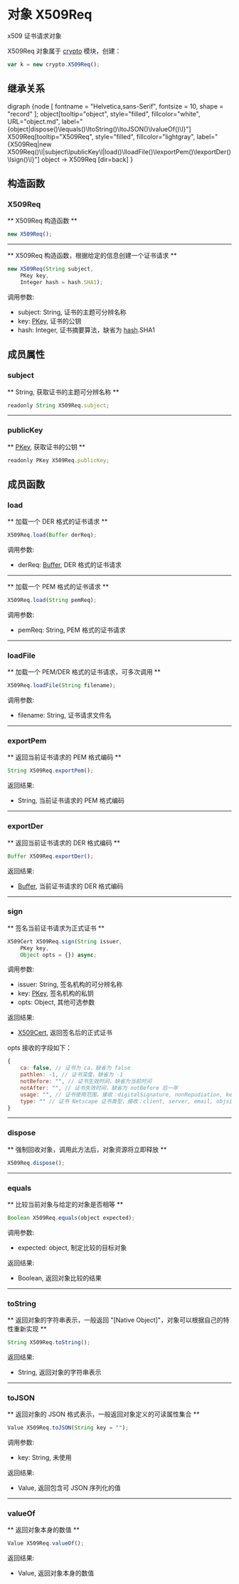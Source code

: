 # 对象 X509Req
x509 证书请求对象

X509Req 对象属于 [crypto](../../module/ifs/crypto.md) 模块，创建：

```JavaScript
var k = new crypto.X509Req();
```

## 继承关系
<dot>digraph {node [ fontname = "Helvetica,sans-Serif", fontsize = 10, shape = "record" ];
object[tooltip="object", style="filled", fillcolor="white", URL="object.md", label="{object|dispose()\lequals()\ltoString()\ltoJSON()\lvalueOf()\l}"]
X509Req[tooltip="X509Req", style="filled", fillcolor="lightgray", label="{X509Req|new X509Req()\l|subject\lpublicKey\l|load()\lloadFile()\lexportPem()\lexportDer()\lsign()\l}"]
object -> X509Req [dir=back]
}</dot>

## 构造函数
        
### X509Req
** X509Req 构造函数 **

```JavaScript
new X509Req();
```

--------------------------
** X509Req 构造函数，根据给定的信息创建一个证书请求 **

```JavaScript
new X509Req(String subject,
    PKey key,
    Integer hash = hash.SHA1);
```

调用参数:
* subject: String, 证书的主题可分辨名称
* key: [PKey](PKey.md), 证书的公钥
* hash: Integer, 证书摘要算法，缺省为 [hash](../../module/ifs/hash.md).SHA1

## 成员属性
        
### subject
** String, 获取证书的主题可分辨名称 **

```JavaScript
readonly String X509Req.subject;
```

--------------------------
### publicKey
** [PKey](PKey.md), 获取证书的公钥 **

```JavaScript
readonly PKey X509Req.publicKey;
```

## 成员函数
        
### load
** 加载一个 DER 格式的证书请求 **

```JavaScript
X509Req.load(Buffer derReq);
```

调用参数:
* derReq: [Buffer](Buffer.md), DER 格式的证书请求

--------------------------
** 加载一个 PEM 格式的证书请求 **

```JavaScript
X509Req.load(String pemReq);
```

调用参数:
* pemReq: String, PEM 格式的证书请求

--------------------------
### loadFile
** 加载一个 PEM/DER 格式的证书请求，可多次调用 **

```JavaScript
X509Req.loadFile(String filename);
```

调用参数:
* filename: String, 证书请求文件名

--------------------------
### exportPem
** 返回当前证书请求的 PEM 格式编码 **

```JavaScript
String X509Req.exportPem();
```

返回结果:
* String, 当前证书请求的 PEM 格式编码

--------------------------
### exportDer
** 返回当前证书请求的 DER 格式编码 **

```JavaScript
Buffer X509Req.exportDer();
```

返回结果:
* [Buffer](Buffer.md), 当前证书请求的 DER 格式编码

--------------------------
### sign
** 签名当前证书请求为正式证书 **

```JavaScript
X509Cert X509Req.sign(String issuer,
    PKey key,
    Object opts = {}) async;
```

调用参数:
* issuer: String, 签名机构的可分辨名称
* key: [PKey](PKey.md), 签名机构的私钥
* opts: Object, 其他可选参数

返回结果:
* [X509Cert](X509Cert.md), 返回签名后的正式证书

opts 接收的字段如下：

```JavaScript
{
    ca: false, // 证书为 ca，缺省为 false
    pathlen: -1, // 证书深度，缺省为 -1
    notBefore: "", // 证书生效时间，缺省为当前时间
    notAfter: "", // 证书失效时间，缺省为 notBefore 后一年
    usage: "", // 证书使用范围，接收：digitalSignature, nonRepudiation, keyEncipherment, dataEncipherment, keyAgreement, keyCertSign, cRLSign
    type: "" // 证书 Netscape 证书类型，接收：client, server, email, objsign, reserved, sslCA, emailCA, objCA
}
```

--------------------------
### dispose
** 强制回收对象，调用此方法后，对象资源将立即释放 **

```JavaScript
X509Req.dispose();
```

--------------------------
### equals
** 比较当前对象与给定的对象是否相等 **

```JavaScript
Boolean X509Req.equals(object expected);
```

调用参数:
* expected: object, 制定比较的目标对象

返回结果:
* Boolean, 返回对象比较的结果

--------------------------
### toString
** 返回对象的字符串表示，一般返回 "[Native Object]"，对象可以根据自己的特性重新实现 **

```JavaScript
String X509Req.toString();
```

返回结果:
* String, 返回对象的字符串表示

--------------------------
### toJSON
** 返回对象的 JSON 格式表示，一般返回对象定义的可读属性集合 **

```JavaScript
Value X509Req.toJSON(String key = "");
```

调用参数:
* key: String, 未使用

返回结果:
* Value, 返回包含可 JSON 序列化的值

--------------------------
### valueOf
** 返回对象本身的数值 **

```JavaScript
Value X509Req.valueOf();
```

返回结果:
* Value, 返回对象本身的数值

